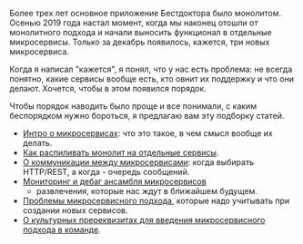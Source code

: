 Более трех лет основное приложение Бестдоктора было монолитом.
 Осенью 2019 года настал момент, когда мы
 наконец отошли от монолитного подхода и начали выносить функционал
 в отдельные микросервисы. Только за декабрь появилось,
 кажется, три новых микросервиса.

Когда я написал "кажется", я понял, что у нас есть проблема:
 не всегда понятно, какие сервисы вообще есть, кто овнит их
 поддержку и что они делают. Хочется, чтобы в этом появился порядок.

Чтобы порядок наводить было проще и все понимали, с каким беспорядком
 нужно бороться, я предлагаю вам эту подборку статей.

- [Интро о микросервисах](https://martinfowler.com/articles/microservices.html):
  что это такое, в чем смысл вообще их делать.
- [Как распиливать монолит на отдельные сервисы](https://www.nginx.com/blog/refactoring-a-monolith-into-microservices/).
- [О коммуникации между микросервисами](https://blog.codeship.com/microservices-messaging-rest-isnt-always-best-choice/):
  когда выбирать HTTP/REST, а когда - очередь сообщений.
- [Мониторинг и дебаг ансамбля микросервисов](https://blog.risingstack.com/monitoring-microservices-architectures/)
  - развлечения, которые нас ждут в ближайшем будущем.
- [Проблемы микросервисного подхода](https://dwmkerr.com/the-death-of-microservice-madness-in-2018/),
  которые надо учитывать при создании новых сервисов.
- [О культурных пререквизитах для введения микросервисного подхода в команде](https://content.pivotal.io/intersect/microservices-are-not-your-destination).
